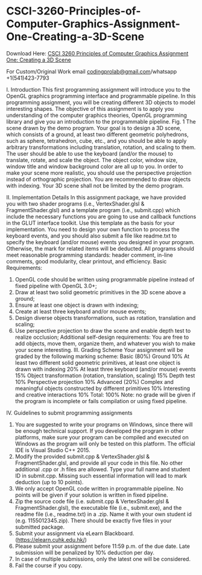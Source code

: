 # CSCI-3260-Principles-of-Computer-Graphics-Assignment-One-Creating-a-3D-Scene

Download Here: [CSCI 3260 Principles of Computer Graphics Assignment One: Creating a 3D Scene](https://codingherolab.com/product/csci-3260-principles-of-computer-graphics-assignment-one-creating-a-3d-scene/)

For Custom/Original Work email codingprolab@gmail.com/whatsapp +1(541)423-7793

I. Introduction
This first programming assignment will introduce you to the OpenGL graphics programming interface and
programmable pipeline. In this programming assignment, you will be creating different 3D objects to model
interesting shapes. The objective of this assignment is to apply you understanding of the computer graphics
theories, OpenGL programming library and give you an introduction to the programmable pipeline.
Fig. 1 The scene drawn by the demo program.
Your goal is to design a 3D scene, which consists of a ground, at least two different geometric polyhedrons,
such as sphere, tetrahedron, cube, etc., and you should be able to apply arbitrary transformations including
translation, rotation, and scaling to them. The user should be able to use the keyboard (and/or the mouse) to
translate, rotate, and scale the object. The object color, window size, window title and window background color
are all up to you. In order to make your scene more realistic, you should use the perspective projection instead of
orthographic projection. You are recommended to draw objects with indexing. Your 3D scene shall not be limited
by the demo program.

II. Implementation Details
In this assignment package, we have provided you with two shader programs (i.e., VertexShader.glsl &
FragmentShader.glsl) and a template program (i.e., submit.cpp) which include the necessary functions you are
going to use and callback functions in the GLUT interface toolkit. Use this template as the basis for your
implementation. You need to design your own function to process the keyboard events, and you should also submit
a file like readme.txt to specify the keyboard (and/or mouse) events you designed in your program. Otherwise, the
mark for related items will be deducted.
All programs should meet reasonable programming standards: header comment, in-line comments, good
modularity, clear printout, and efficiency.
Basic Requirements:
1. OpenGL code should be written using programmable pipeline instead of fixed pipeline with OpenGL 3.0+;
2. Draw at least two solid geometric primitives in the 3D scene above a ground;
3. Ensure at least one object is drawn with indexing;
4. Create at least three keyboard and/or mouse events;
5. Design diverse objects transformations, such as rotation, translation and scaling;
6. Use perspective projection to draw the scene and enable depth test to realize occlusion;
Additional self-design requirements:
You are free to add objects, move them, organize them, and whatever you wish to make your scene interesting.
III. Grading Scheme
Your assignment will be graded by the following marking scheme:
Basic (80%)
Ground 10%
At least two different solid geometric primitives, at least one object is drawn with indexing 20%
At least three keyboard (and/or mouse) events 15%
Object transformation (rotation, translation, scaling) 15%
Depth test 10%
Perspective projection 10%
Advanced (20%)
Complex and meaningful objects constructed by different primitives 10%
Interesting and creative interactions 10%
Total: 100%
Note: no grade will be given if the program is incomplete or fails compilation or using fixed pipeline.

IV. Guidelines to submit programming assignments
1) You are suggested to write your programs on Windows, since there will be enough technical support. If you
developed the program in other platforms, make sure your program can be compiled and executed on
Windows as the program will only be tested on this platform. The official IDE is Visual Studio C++ 2015.
2) Modify the provided submit.cpp & VertexShader.glsl & FragmentShader.glsl, and provide all your code in this
file. No other additional .cpp or .h files are allowed. Type your full name and student ID in submit.cpp.
Missing such essential information will lead to mark deduction (up to 10 points).
3) We only accept OpenGL code written in programmable pipeline. No points will be given if your solution is
written in fixed pipeline.
4) Zip the source code file (i.e. submit.cpp & VertexShader.glsl & FragmentShader.glsl), the executable file (i.e.,
submit.exe), and the readme file (i.e., readme.txt) in a .zip. Name it with your own student id (e.g.
1155012345.zip). There should be exactly five files in your submitted package.
5) Submit your assignment via eLearn Blackboard. (https://elearn.cuhk.edu.hk/)
6) Please submit your assignment before 11:59 p.m. of the due date. Late submission will be penalized by 10%
deduction per day.
7) In case of multiple submissions, only the latest one will be considered.
8) Fail the course if you copy.
